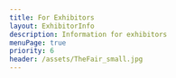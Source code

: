 ```yaml
---
title: For Exhibitors
layout: ExhibitorInfo
description: Information for exhibitors
menuPage: true
priority: 6
header: /assets/TheFair_small.jpg
---
```


 
